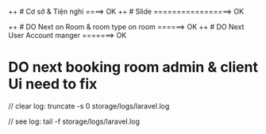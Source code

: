 ++ # Cơ sở & Tiện nghi ====> OK
++ # Slide =================> OK

++ # DO Next on Room & room type on room   ======> OK
++ # DO Next User Account manger =======> OK
 # DO next booking room admin & client Ui need to fix





// clear log:  truncate -s 0 storage/logs/laravel.log

// see log: tail -f storage/logs/laravel.log      